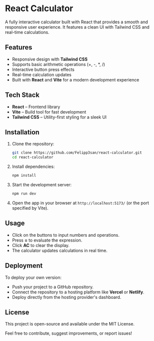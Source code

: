 # React Calculator

A fully interactive calculator built with React that provides a smooth and responsive user experience. It features a clean UI with Tailwind CSS and real-time calculations.

## Features

- Responsive design with **Tailwind CSS**
- Supports basic arithmetic operations (+, -, *, /)
- Interactive button press effects
- Real-time calculation updates
- Built with **React** and **Vite** for a modern development experience

## Tech Stack

- **React** – Frontend library
- **Vite** – Build tool for fast development
- **Tailwind CSS** – Utility-first styling for a sleek UI

## Installation

1. Clone the repository:

   ```bash
   git clone https://github.com/Felipp3san/react-calculator.git
   cd react-calculator
   ```

2. Install dependencies:

   ```bash
   npm install
   ```

3. Start the development server:

   ```bash
   npm run dev
   ```

4. Open the app in your browser at `http://localhost:5173/` (or the port specified by Vite).

## Usage

- Click on the buttons to input numbers and operations.
- Press **=** to evaluate the expression.
- Click **AC** to clear the display.
- The calculator updates calculations in real time.

## Deployment

To deploy your own version:

- Push your project to a GitHub repository.
- Connect the repository to a hosting platform like **Vercel** or **Netlify**.
- Deploy directly from the hosting provider's dashboard.

## License

This project is open-source and available under the MIT License.

Feel free to contribute, suggest improvements, or report issues!